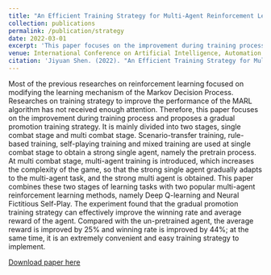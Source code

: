 ```yaml
---
title: "An Efficient Training Strategy for Multi-Agent Reinforcement Learning in Card Games"
collection: publications
permalink: /publication/strategy
date: 2022-03-01
excerpt: 'This paper focuses on the improvement during training process and proposes a gradual promotion training strategy.'
venue: International Conference on Artificial Intelligence, Automation and High Performance Computing (AIAHPC).
citation: 'Jiyuan Shen. (2022). "An Efficient Training Strategy for Multi-Agent Reinforcement Learning in Card Games." In International Conference on Artificial Intelligence, Automation and High Performance Computing (AIAHPC).'
---
```


Most of the previous researches on reinforcement learning focused on modifying the learning mechanism of the Markov Decision Process. Researches on training strategy to improve the performance of the MARL algorithm has not received enough attention. Therefore, this paper focuses on the improvement during training process and proposes a gradual promotion training strategy. It is mainly divided into two stages, single combat stage and multi combat stage. Scenario-transfer training, rule-based training, self-playing training and mixed training are used at single combat stage to obtain a strong single agent, namely the pretrain process. At multi combat stage, multi-agent training is introduced, which increases the complexity of the game, so that the strong single agent gradually adapts to the multi-agent task, and the strong multi agent is obtained. This paper combines these two stages of learning tasks with two popular multi-agent reinforcement learning methods, namely Deep Q-learning and Neural Fictitious Self-Play. The experiment found that the gradual promotion training strategy can effectively improve the winning rate and average reward of the agent. Compared with the un-pretrained agent, the average reward is improved by 25% and winning rate is improved by 44%; at the same time, it is an extremely convenient and easy training strategy to implement.


[Download paper here](http://shenjiyuan123.github.io/files/An_Efficient_Training_Strategy.pdf)